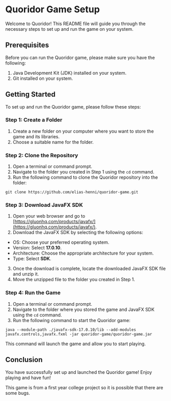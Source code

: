 # Quoridor Game Setup

Welcome to Quoridor! This README file will guide you through the necessary steps to set up and run the game on your system.

## Prerequisites

Before you can run the Quoridor game, please make sure you have the following:

1. Java Development Kit (JDK) installed on your system.
2. Git installed on your system.

## Getting Started

To set up and run the Quoridor game, please follow these steps:

### Step 1: Create a Folder

1. Create a new folder on your computer where you want to store the game and its libraries.
2. Choose a suitable name for the folder.

### Step 2: Clone the Repository

1. Open a terminal or command prompt.
2. Navigate to the folder you created in Step 1 using the `cd` command.
3. Run the following command to clone the Quoridor repository into the folder:

```
git clone https://github.com/elias-henni/quoridor-game.git
```
### Step 3: Download JavaFX SDK

1. Open your web browser and go to [https://gluonhq.com/products/javafx/](https://gluonhq.com/products/javafx/).
2. Download the JavaFX SDK by selecting the following options:
- OS: Choose your preferred operating system.
- Version: Select **17.0.10**.
- Architecture: Choose the appropriate architecture for your system.
- Type: Select **SDK**.
3. Once the download is complete, locate the downloaded JavaFX SDK file and unzip it.
4. Move the unzipped file to the folder you created in Step 1.

### Step 4: Run the Game

1. Open a terminal or command prompt.
2. Navigate to the folder where you stored the game and JavaFX SDK using the `cd` command.
3. Run the following command to start the Quoridor game:
```
java --module-path ./javafx-sdk-17.0.10/lib --add-modules javafx.controls,javafx.fxml -jar quoridor-game/quoridor-game.jar
```


This command will launch the game and allow you to start playing.

## Conclusion

You have successfully set up and launched the Quoridor game! Enjoy playing and have fun!

This game is from a first year college project so it is possible that there are some bugs.

